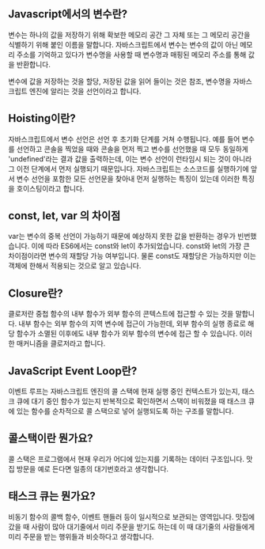 ## Javascript에서의 변수란?

변수는 하나의 값을 저장하기 위해 확보한 메모리 공간 그 자체 또는 그 메모리 공간을 식별하기 위해 붙인 이름을 말합니다. 자바스크립트에서 변수는 변수의 값이 아닌 메모리 주소를 기억하고 있다가 변수명을 사용할 때 변수명과 매핑된 메모리 주소를 통해 값을 반환합니다.

변수에 값을 저장하는 것을 할당, 저장된 값을 읽어 들이는 것은 참조, 변수명을 자바스크립트 엔진에 알리는 것을 선언이라고 합니다.

## Hoisting이란?

자바스크립트에서 변수 선언은 선언 후 초기화 단계를 거쳐 수행됩니다. 예를 들어 변수를 선언하고 콘솔을 찍었을 때와 콘솔을 먼저 찍고 변수를 선언했을 때 모두 동일하게 'undefined'라는 결과 값을 출력하는데, 이는 변수 선언이 런타임시 되는 것이 아니라 그 이전 단계에서 먼저 실행되기 때문입니다. 자바스크립트는 소스코드를 실행하기에 앞서 변수 선언을 포함한 모든 선언문을 찾아내 먼저 실행하는 특징이 있는데 이러한 특징을 호이스팅이라고 합니다.

## const, let, var 의 차이점

var는 변수의 중복 선언이 가능하기 때문에 예상하지 못한 값을 반환하는 경우가 빈번했습니다. 이에 따라 ES6에서는 const와 let이 추가되었습니다. const와 let의 가장 큰 차이점이라면 변수의 재할당 가능 여부입니다. 물론 const도 재할당은 가능하지만 이는 객체에 한해서 적용되는 것으로 알고 있습니다.

## Closure란?

클로저란 중첩 함수의 내부 함수가 외부 함수의 콘텍스트에 접근할 수 있는 것을 말합니다. 내부 함수는 외부 함수의 지역 변수에 접근이 가능한데, 외부 함수의 실행 종료로 해당 함수가 소멸된 이후에도 내부 함수가 외부 함수의 변수에 접근 할 수 있습니다. 이러한 매커니즘을 클로저라고 합니다.

## JavaScript Event Loop란?

이벤트 루프는 자바스크립트 엔진의 콜 스택에 현재 실행 중인 컨텍스트가 있는지, 태스크 큐에 대기 중인 함수가 있는지 반복적으로 확인하면서 스택이 비워졌을 때 태스크 큐에 있는 함수를 순차적으로 콜 스택으로 넣어 실행되도록 하는 구조를 말합니다.

## 콜스택이란 뭔가요?

콜 스택은 프로그램에서 현재 우리가 어디에 있는지를 기록하는 데이터 구조입니다. 맛집 방문을 예로 든다면 일종의 대기번호라고 생각합니다.

## 태스크 큐는 뭔가요?

비동기 함수의 콜백 함수, 이벤트 핸들러 등이 일시적으로 보관되는 영역입니다. 맛집에 갔을 때 사람이 많아 대기줄에서 미리 주문을 받기도 하는데 이 때 대기줄의 사람들에게 미리 주문을 받는 행위들과 비슷하다고 생각합니다.
